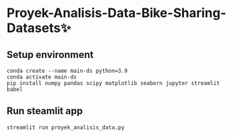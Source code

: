 # Proyek-Analisis-Data-Bike-Sharing-Datasets✨

## Setup environment
```
conda create --name main-ds python=3.9
conda activate main-ds
pip install numpy pandas scipy matplotlib seaborn jupyter streamlit babel
```

## Run steamlit app
```
streamlit run proyek_analisis_data.py
```
